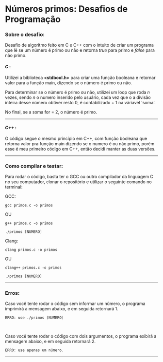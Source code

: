 # Números primos: Desafios de Programação

### Sobre o desafio:

Desafio de algoritmo feito em C e C++ com o intuito de criar um programa que lê se um número é primo ou não e retorna _true_ para primo e _false_ para não primo. 

#### *C* :
Utilizei a biblioteca **<stdbool.h>** para criar uma função booleana e retornar valor para a função main, dizendo se o número é primo ou não. 

Para determinar se o número é primo ou não, utilizei um loop que roda _n_ vezes, sendo _n_ o numero inserido pelo usuário, cada vez que o a divisão inteira desse número obtiver resto 0, é contabilizado + 1 na váriavel 'soma'.

No final, se a soma for = 2, o número é primo.

---

#### *C++* :
O código segue o mesmo princípio em C++, com função booleana que retorna valor pra função main dizendo se o numero é ou não primo, porém esse é meu primeiro código em C++, então decidi manter as duas versões.

---

### Como compilar e testar: 

Para rodar o código, basta ter o GCC ou outro compilador da linguagem C no seu computador, clonar o repositório e utilizar o seguinte comando no terminal:


GCC:
```
gcc primos.c -o primos
```
OU
```
g++ primos.c -o primos
```
```
./primos [NUMERO]
```

Clang:
```
clang primos.c -o primos
```
OU
```
clang++ primos.c -o primos
```
```
./primos [NUMERO]
```

---
### Erros: 

Caso você tente rodar o código sem informar um número, o programa imprimirá a mensagem abaixo, e em seguida retornará 1.
```
ERRO: use ./primos [NUMERO]
```

<br>

Caso você tente rodar o código com dois argumentos, o programa exibirá a mensagem abaixo, e em seguida retornará 2.
```
ERRO: use apenas um número.
```

---
